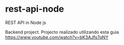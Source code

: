# rest-api-node
REST API in Node js

Backend project.
Projecto realizado utilizando esta guia
https://www.youtube.com/watch?v=bK3AJfs7qNY
